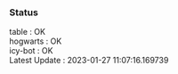 ### Status


table : OK  
hogwarts : OK  
icy-bot : OK  
Latest Update : 2023-01-27 11:07:16.169739
